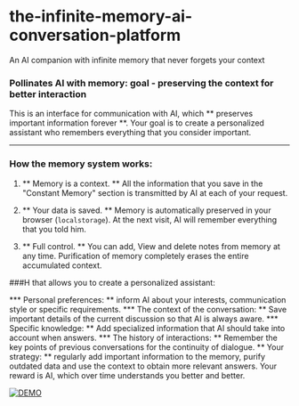 # the-infinite-memory-ai-conversation-platform
An AI companion with infinite memory that never forgets your context


### Pollinates AI with memory: goal - preserving the context for better interaction

This is an interface for communication with AI, which ** preserves important information forever **. Your goal is to create a personalized assistant who remembers everything that you consider important.

---

### How the memory system works:

1. ** Memory is a context.
** All the information that you save in the "Constant Memory" section is transmitted by AI at each of your request.

2. ** Your data is saved. ** Memory is automatically preserved in your browser (`localstorage`). At the next visit, AI will remember everything that you told him.

3. ** Full control. ** You can add,
View and delete notes from memory at any time. Purification of memory completely erases the entire accumulated context.

###H that allows you to create a personalized assistant:

*** Personal preferences: ** inform AI about your interests, communication style or specific requirements.
*** The context of the conversation: ** Save important details of the current discussion so that AI is always aware.
*** Specific knowledge: ** Add specialized information that AI should take into account when answers.
*** The history of interactions: ** Remember the key points of previous conversations for the continuity of dialogue.
** Your strategy: ** regularly add important information to the memory, purify outdated data and use the context to obtain more relevant answers. Your reward is AI, which over time understands you better and better.


[![DEMO](https://img.shields.io/badge/DEMO.svg?style=for-the-badge&logo=skull&logoColor=red&color=black)]()
